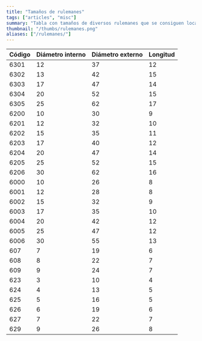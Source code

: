 ```yaml
---
title: "Tamaños de rulemanes"
tags: ["articles", "misc"]
summary: "Tabla con tamaños de diversos rulemanes que se consiguen localmente, muy útil a la hora de hacer un proyecto mecánico."
thumbnail: "/thumbs/rulemanes.png"
aliases: ["/rulemanes/"]
---
```


| Código | Diámetro interno | Diámetro externo | Longitud |
| ------ | ---------------- | ---------------- | -------- |
| 6301 | 12 | 37 | 12|
| 6302 | 13 | 42 | 15|
| 6303 | 17 | 47 | 14|
| 6304 | 20 | 52 | 15|
| 6305 | 25 | 62 | 17|
| 6200 | 10 | 30 | 9|
| 6201 | 12 | 32 | 10|
| 6202 | 15 | 35 | 11|
| 6203 | 17 | 40 | 12|
| 6204 | 20 | 47 | 14|
| 6205 | 25 | 52 | 15|
| 6206 | 30 | 62 | 16|
| 6000 | 10 | 26 | 8|
| 6001 | 12 | 28 | 8|
| 6002 | 15 | 32 | 9|
| 6003 | 17 | 35 | 10|
| 6004 | 20 | 42 | 12|
| 6005 | 25 | 47 | 12|
| 6006 | 30 | 55 | 13|
| 607 | 7 | 19 | 6|
| 608 | 8 | 22 | 7|
| 609 | 9 | 24 | 7|
| 623 | 3 | 10 | 4|
| 624 | 4 | 13 | 5|
| 625 | 5 | 16 | 5|
| 626 | 6 | 19 | 6|
| 627 | 7 | 22 | 7|
| 629 | 9 | 26 | 8|
